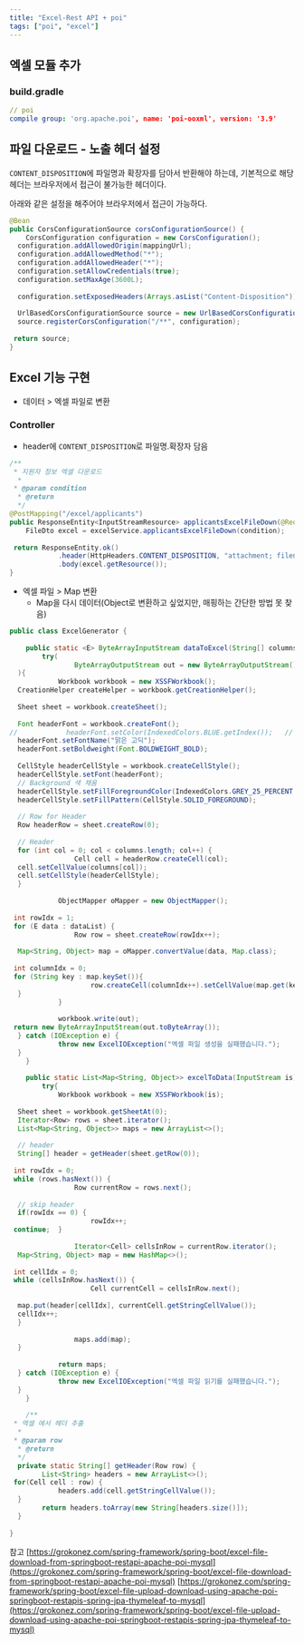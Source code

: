 ```yaml
---
title: "Excel-Rest API + poi"
tags: ["poi", "excel"]
--- 
```


## 엑셀 모듈 추가 
### build.gradle
```yml
// poi  
compile group: 'org.apache.poi', name: 'poi-ooxml', version: '3.9'
```

## 파일 다운로드 - 노출 헤더 설정 
`CONTENT_DISPOSITION`에 파일명과 확장자를 담아서 반환해야 하는데, 기본적으로 해당 헤더는 브라우저에서 접근이 불가능한 헤더이다. 

아래와 같은 설정을 해주어야 브라우저에서 접근이 가능하다. 

```java
@Bean  
public CorsConfigurationSource corsConfigurationSource() {  
    CorsConfiguration configuration = new CorsConfiguration();  
  configuration.addAllowedOrigin(mappingUrl);  
  configuration.addAllowedMethod("*");  
  configuration.addAllowedHeader("*");  
  configuration.setAllowCredentials(true);  
  configuration.setMaxAge(3600L);  
  
  configuration.setExposedHeaders(Arrays.asList("Content-Disposition"));  // 해당 헤더 노출 설정
  
  UrlBasedCorsConfigurationSource source = new UrlBasedCorsConfigurationSource();  
  source.registerCorsConfiguration("/**", configuration);  
  
 return source;  
}
```

## Excel 기능 구현
-  데이터 > 엑셀 파일로 변환 
### Controller
- header에 `CONTENT_DISPOSITION`로 파일명.확장자 담음
```java
/**  
 * 지원자 정보 엑셀 다운로드  
  *  
 * @param condition  
  * @return  
  */  
@PostMapping("/excel/applicants")  
public ResponseEntity<InputStreamResource> applicantsExcelFileDown(@RequestBody ApplSearchCondition condition) {  
    FileDto excel = excelService.applicantsExcelFileDown(condition);  
  
 return ResponseEntity.ok()  
            .header(HttpHeaders.CONTENT_DISPOSITION, "attachment; filename=" + excel.getFileName() + ".xlsx")  
            .body(excel.getResource());  
}
```

- 엑셀 파일 > Map 변환 
	- Map을 다시 데이터(Object로 변환하고 싶었지만, 매핑하는 간단한 방법 못 찾음)

```java
public class ExcelGenerator {  
  
    public static <E> ByteArrayInputStream dataToExcel(String[] columns, List<E> dataList) {  
        try(  
                ByteArrayOutputStream out = new ByteArrayOutputStream();  
  ){  
            Workbook workbook = new XSSFWorkbook();  
  CreationHelper createHelper = workbook.getCreationHelper();  
  
  Sheet sheet = workbook.createSheet();  
  
  Font headerFont = workbook.createFont();  
//            headerFont.setColor(IndexedColors.BLUE.getIndex());   // Header 폰트 색 변경  
  headerFont.setFontName("맑은 고딕");  
  headerFont.setBoldweight(Font.BOLDWEIGHT_BOLD);  
  
  CellStyle headerCellStyle = workbook.createCellStyle();  
  headerCellStyle.setFont(headerFont);  
  // Background 색 채움  
  headerCellStyle.setFillForegroundColor(IndexedColors.GREY_25_PERCENT.getIndex());  
  headerCellStyle.setFillPattern(CellStyle.SOLID_FOREGROUND);  
  
  // Row for Header  
  Row headerRow = sheet.createRow(0);  
  
  // Header  
  for (int col = 0; col < columns.length; col++) {  
                Cell cell = headerRow.createCell(col);  
  cell.setCellValue(columns[col]);  
  cell.setCellStyle(headerCellStyle);  
  }  
  
            ObjectMapper oMapper = new ObjectMapper();  
  
 int rowIdx = 1;  
 for (E data : dataList) {  
                Row row = sheet.createRow(rowIdx++);  
  
  Map<String, Object> map = oMapper.convertValue(data, Map.class);  
  
 int columnIdx = 0;  
 for (String key : map.keySet()){  
                    row.createCell(columnIdx++).setCellValue(map.get(key).toString());  
  }  
            }  
  
            workbook.write(out);  
 return new ByteArrayInputStream(out.toByteArray());  
  } catch (IOException e) {  
            throw new ExcelIOException("엑셀 파일 생성을 실패했습니다.");  
  }  
    }  
  
    public static List<Map<String, Object>> excelToData(InputStream is) {  
        try{  
            Workbook workbook = new XSSFWorkbook(is);  
  
  Sheet sheet = workbook.getSheetAt(0);  
  Iterator<Row> rows = sheet.iterator();  
  List<Map<String, Object>> maps = new ArrayList<>();  
  
  // header  
  String[] header = getHeader(sheet.getRow(0));  
  
 int rowIdx = 0;  
 while (rows.hasNext()) {  
                Row currentRow = rows.next();  
  
  // skip header  
  if(rowIdx == 0) {  
                    rowIdx++;  
 continue;  }  
  
                Iterator<Cell> cellsInRow = currentRow.iterator();  
  Map<String, Object> map = new HashMap<>();  
  
 int cellIdx = 0;  
 while (cellsInRow.hasNext()) {  
                    Cell currentCell = cellsInRow.next();  
  
  map.put(header[cellIdx], currentCell.getStringCellValue());  
  cellIdx++;  
  }  
  
                maps.add(map);  
  }  
  
            return maps;  
  } catch (IOException e) {  
            throw new ExcelIOException("엑셀 파일 읽기를 실패했습니다.");  
  }  
    }  
  
    /**  
 * 엑셀 에서 헤더 추출  
  *  
 * @param row  
  * @return  
  */  
  private static String[] getHeader(Row row) {  
        List<String> headers = new ArrayList<>();  
 for(Cell cell : row) {  
            headers.add(cell.getStringCellValue());  
  }  
        return headers.toArray(new String[headers.size()]);  
  }  
  
}
```

참고 
[https://grokonez.com/spring-framework/spring-boot/excel-file-download-from-springboot-restapi-apache-poi-mysql](https://grokonez.com/spring-framework/spring-boot/excel-file-download-from-springboot-restapi-apache-poi-mysql)
[https://grokonez.com/spring-framework/spring-boot/excel-file-upload-download-using-apache-poi-springboot-restapis-spring-jpa-thymeleaf-to-mysql](https://grokonez.com/spring-framework/spring-boot/excel-file-upload-download-using-apache-poi-springboot-restapis-spring-jpa-thymeleaf-to-mysql)
<!--stackedit_data:
eyJoaXN0b3J5IjpbLTE0ODQzODYxNjUsLTE2MDEzNDU4ODddfQ
==
-->